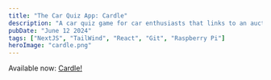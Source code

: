 ```yaml
---
title: "The Car Quiz App: Cardle"
description: "A car quiz game for car enthusiasts that links to an auction for said car."
pubDate: "June 12 2024"
tags: ["NextJS", "TailWind", "React", "Git", "Raspberry Pi"]
heroImage: "cardle.png"
---
```



Available now: [Cardle!](https://www.cardle.nz/)
